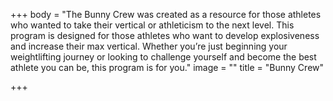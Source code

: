 +++
body = "The Bunny Crew was created as a resource for those athletes who wanted to take their vertical or athleticism to the next level. This program is designed for those athletes who want to develop explosiveness and increase their max vertical. Whether you’re just beginning your weightlifting journey or looking to challenge yourself and become the best athlete you can be, this program is for you."
image = ""
title = "Bunny Crew"

+++
